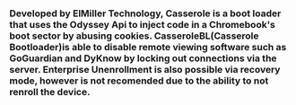 
<body>
<h3>
Developed by ElMiller Technology, Casserole is a boot loader that uses
the Odyssey Api to inject code in a Chromebook's boot 
sector by abusing cookies. 
CasseroleBL(Casserole Bootloader)is able to disable remote viewing 
software such as GoGuardian and DyKnow 
by locking out connections via the server. Enterprise Unenrollment is 
also possible via recovery mode, however is 
not recomended due to the ability to not renroll the device.
</h3>		
<body>
